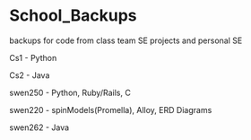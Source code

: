 # School_Backups
backups for code from class team SE projects and personal SE

Cs1 - Python

Cs2 - Java

swen250 - Python, Ruby/Rails, C

swen220 - spinModels(Promella), Alloy, ERD Diagrams

swen262 - Java
